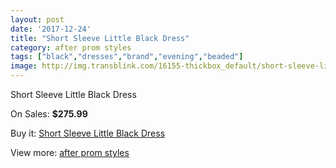```yaml
---
layout: post
date: '2017-12-24'
title: "Short Sleeve Little Black Dress"
category: after prom styles
tags: ["black","dresses","brand","evening","beaded"]
image: http://img.transblink.com/16155-thickbox_default/short-sleeve-little-black-dress.jpg
---
```

Short Sleeve Little Black Dress

On Sales: **$275.99**
<a href="https://www.transblink.com/en/after-prom-styles/5119-short-sleeve-little-black-dress.html"><amp-img layout="responsive" width="600" height="600" src="//img.transblink.com/16155-thickbox_default/short-sleeve-little-black-dress.jpg" alt="Short Sleeve Little Black Dress 0" /></a>
<a href="https://www.transblink.com/en/after-prom-styles/5119-short-sleeve-little-black-dress.html"><amp-img layout="responsive" width="600" height="600" src="//img.transblink.com/16157-thickbox_default/short-sleeve-little-black-dress.jpg" alt="Short Sleeve Little Black Dress 1" /></a>
<a href="https://www.transblink.com/en/after-prom-styles/5119-short-sleeve-little-black-dress.html"><amp-img layout="responsive" width="600" height="600" src="//img.transblink.com/16156-thickbox_default/short-sleeve-little-black-dress.jpg" alt="Short Sleeve Little Black Dress 2" /></a>

Buy it: [Short Sleeve Little Black Dress](https://www.transblink.com/en/after-prom-styles/5119-short-sleeve-little-black-dress.html "Short Sleeve Little Black Dress")

View more: [after prom styles](https://www.transblink.com/en/55-after-prom-styles "after prom styles")